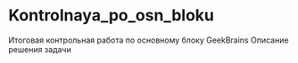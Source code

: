 # Kontrolnaya_po_osn_bloku
Итоговая контрольная работа по основному блоку GeekBrains
Описание решения задачи
